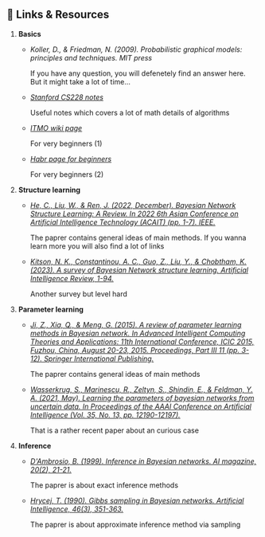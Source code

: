 ## 🔗 Links & Resources

1. **Basics**
   - *Koller, D., & Friedman, N. (2009). Probabilistic graphical models: principles and techniques. MIT press*

     If you have any question, you will defenetely find an answer here. But it might take a lot of time...
     
   - [*Stanford CS228 notes*](https://ermongroup.github.io/cs228-notes/)

     Useful notes which covers a lot of math details of algorithms
     
   - [*ITMO wiki page*](https://neerc.ifmo.ru/wiki/index.php?title=%D0%91%D0%B0%D0%B9%D0%B5%D1%81%D0%BE%D0%B2%D1%81%D0%BA%D0%B8%D0%B5_%D1%81%D0%B5%D1%82%D0%B8)

     For very beginners (1)
   
   - [*Habr page for beginners*](https://habr.com/ru/articles/510526/)

     For very beginners (2)
     
2. **Structure learning**
   - [*He, C., Liu, W., & Ren, J. (2022, December). Bayesian Network Structure Learning: A Review. In 2022 6th Asian Conference on Artificial Intelligence Technology (ACAIT) (pp. 1-7). IEEE.*](https://ieeexplore.ieee.org/document/10137915)

     The paprer contains general ideas of main methods. If you wanna learn more you will also find a lot of links
    
   - [*Kitson, N. K., Constantinou, A. C., Guo, Z., Liu, Y., & Chobtham, K. (2023). A survey of Bayesian Network structure learning. Artificial Intelligence Review, 1-94.*](https://link.springer.com/article/10.1007/s10462-022-10351-w)

     Another survey but level hard
    
3. **Parameter learning**
   - [*Ji, Z., Xia, Q., & Meng, G. (2015). A review of parameter learning methods in Bayesian network. In Advanced Intelligent Computing Theories and Applications: 11th International Conference, ICIC 2015, Fuzhou, China, August 20-23, 2015. Proceedings, Part III 11 (pp. 3-12). Springer International Publishing.*](https://link.springer.com/chapter/10.1007/978-3-319-22053-6_1)
  
     The paprer contains general ideas of main methods

   - [*Wasserkrug, S., Marinescu, R., Zeltyn, S., Shindin, E., & Feldman, Y. A. (2021, May). Learning the parameters of bayesian networks from uncertain data. In Proceedings of the AAAI Conference on Artificial Intelligence (Vol. 35, No. 13, pp. 12190-12197).*](https://ojs.aaai.org/index.php/AAAI/article/view/17447)
  
     That is a rather recent paper about an curious case

4. **Inference**
   - [*D'Ambrosio, B. (1999). Inference in Bayesian networks. AI magazine, 20(2), 21-21.*](https://ojs.aaai.org/aimagazine/index.php/aimagazine/article/view/1454)
  
     The paprer is about exact inference methods

   - [*Hrycej, T. (1990). Gibbs sampling in Bayesian networks. Artificial Intelligence, 46(3), 351-363.*](https://www.sciencedirect.com/science/article/abs/pii/000437029090020Z)
  
     The paprer is about approximate inference method via sampling
